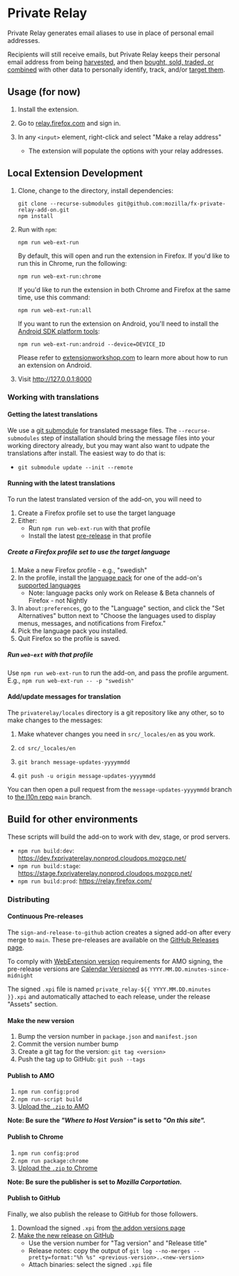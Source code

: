 # Private Relay
Private Relay generates email aliases to use in place of personal email addresses.

Recipients will still receive emails, but Private Relay keeps their personal
email address from being [harvested](https://blog.hubspot.com/marketing/what-is-a-landing-page-ht), 
and then [bought, sold, traded, or combined](https://www.bookyourdata.com/) 
with  other data to personally identify, track, and/or [target
them](https://www.facebook.com/business/help/606443329504150?helpref=faq_content).

## Usage (for now)

1. Install the extension.

2. Go to [relay.firefox.com](https://relay.firefox.com) and sign in.

3. In any `<input>` element, right-click and select "Make a relay address"
   * The extension will populate the options with your relay addresses.


## Local Extension Development

1. Clone, change to the directory, install dependencies:

    ```
    git clone --recurse-submodules git@github.com:mozilla/fx-private-relay-add-on.git
    npm install
    ```

2. Run with `npm`:

    ```
    npm run web-ext-run
    ```

   By default, this will open and run the extension in Firefox. If you'd like to run this in Chrome, run the following: 

      ```
      npm run web-ext-run:chrome
      ```

   If you'd like to run the extension in both Chrome and Firefox at the same time, use this command: 

      ```
      npm run web-ext-run:all
      ```

   If you want to run the extension on Android, you'll need to install the [Android SDK platform tools](https://developer.android.com/studio/releases/platform-tools.html):

      ```
      npm run web-ext-run:android --device=DEVICE_ID
      ```

   Please refer to [extensionworkshop.com](https://extensionworkshop.com/documentation/develop/developing-extensions-for-firefox-for-android/) to learn more about how to run an extension on Android.

3. Visit http://127.0.0.1:8000


### Working with translations
#### Getting the latest translations
We use a [git submodule](https://git-scm.com/book/en/v2/Git-Tools-Submodules)
for translated message files. The `--recurse-submodules` step of installation
should bring the message files into your working directory already, but you may
want also want to udpate the translations after install. The easiest way to do
that is:

* `git submodule update --init --remote`

#### Running with the latest translations

To run the latest translated version of the add-on, you will need to 

1. Create a Firefox profile set to use the target language
2. Either:
   * Run `npm run web-ext-run` with that profile
   * Install the latest
     [pre-release](https://github.com/mozilla/fx-private-relay-add-on/releases)
     in that profile

##### Create a Firefox profile set to use the target language
1. Make a new Firefox profile - e.g., "swedish"
2. In the profile, install the [language
   pack](https://addons.mozilla.org/en-US/firefox/language-tools/) for one of 
   the add-on's [supported
   languages](https://pontoon.mozilla.org/projects/firefox-relay-add-on/)
   * Note: language packs only work on Release & Beta channels of Firefox - not
     Nightly
3. In `about:preferences`, go to the "Language" section, and click the "Set
   Alternatives" button next to "Choose the languages used to display menus,
   messages, and notifications from Firefox."
4. Pick the language pack you installed.
5. Quit Firefox so the profile is saved.

##### Run `web-ext` with that profile
Use `npm run web-ext-run` to run the add-on, and pass the profile argument. 
E.g., `npm run web-ext-run -- -p "swedish"`

#### Add/update messages for translation
The `privaterelay/locales` directory is a git repository like any other, so to
make changes to the messages:

1. Make whatever changes you need in `src/_locales/en` as you work.

2. `cd src/_locales/en`

3. `git branch message-updates-yyyymmdd`

4. `git push -u origin message-updates-yyyymmdd`

You can then open a pull request from the `message-updates-yyyymmdd` branch to
[the l10n repo](https://github.com/mozilla-l10n/fx-private-relay-add-on-l10n/) `main` branch.

## Build for other environments

These scripts will build the add-on to work with dev, stage, or prod servers.

 * `npm run build:dev`: https://dev.fxprivaterelay.nonprod.cloudops.mozgcp.net/
 * `npm run build:stage`: https://stage.fxprivaterelay.nonprod.cloudops.mozgcp.net/
 * `npm run build:prod`: https://relay.firefox.com/

### Distributing
#### Continuous Pre-releases
The `sign-and-release-to-github` action creates a signed add-on after every
merge to `main`. These pre-releases are available on the [GitHub Releases
page](https://github.com/mozilla/fx-private-relay-add-on/releases).

To comply with [WebExtension
version](https://developer.chrome.com/docs/extensions/mv3/manifest/version/)
requirements for AMO signing, the pre-release versions are [Calendar
Versioned](https://calver.org/) as `YYYY.MM.DD.minutes-since-midnight`

The signed `.xpi` file is named
`private_relay-${{ YYYY.MM.DD.minutes }}.xpi` and automatically attached
to each release, under the release "Assets" section.

#### Make the new version

1. Bump the version number in `package.json` and `manifest.json`
2. Commit the version number bump
3. Create a git tag for the version: `git tag <version>`
4. Push the tag up to GitHub: `git push --tags`

#### Publish to AMO

1. `npm run config:prod`
2. `npm run-script build`
3. [Upload the `.zip` to AMO](https://addons.mozilla.org/en-US/developers/addon/private-relay/versions/submit/)

**Note: Be sure the *"Where to Host Version"* is set to _"On this site"._**

#### Publish to Chrome 

1. `npm run config:prod`
2. `npm run package:chrome`
3. [Upload the `.zip` to Chrome](https://developer.chrome.com/docs/webstore/publish//)

**Note: Be sure the publisher is set to *Mozilla Corportation*.**

#### Publish to GitHub
Finally, we also publish the release to GitHub for those followers.

1. Download the signed `.xpi` from [the addon versions page](https://addons.mozilla.org/en-US/developers/addon/private-relay/versions)
2. [Make the new release on
   GitHub](https://github.com/mozilla/fx-private-relay-add-on/releases/new)
   * Use the version number for "Tag version" and "Release title"
   * Release notes: copy the output of `git log --no-merges --pretty=format:"%h %s" <previous-version>..<new-version>`
   * Attach binaries: select the signed `.xpi` file
